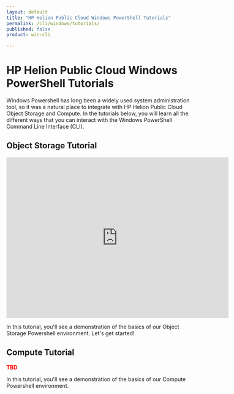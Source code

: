 ```yaml
---
layout: default
title: "HP Helion Public Cloud Windows PowerShell Tutorials"
permalink: /cli/windows/tutorials/
published: false
product: win-cli

---
```

# HP Helion Public Cloud Windows PowerShell Tutorials #

Windows Powershell has long been a widely used system administration tool, so it was a natural place to integrate with HP Helion Public Cloud Object Storage and Compute.  In the tutorials below, you will learn all the different ways that you can interact with the Windows PowerShell Command Line Interface (CLI).


## Object Storage Tutorial

<iframe src="http://player.vimeo.com/video/33349560?title=0&amp;byline=0&amp;portrait=0" width="580" height="420" frameborder="0"> </iframe>

In this tutorial, you'll see a demonstration of the basics of our Object Storage Powershell environment. Let's get started!   

## Compute Tutorial

<font color="Red"><b>TBD</b></font>

In this tutorial, you'll see a demonstration of the basics of our Compute Powershell environment.

 
